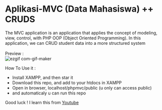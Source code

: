 # Aplikasi-MVC (Data Mahasiswa) ++ CRUDS
The MVC application is an application that applies the concept of modeling, view, control, with PHP OOP (Object Oriented Programming). In this application, we can CRUD student data into a more structured system <br><br>
Preview : <br>
![ezgif com-gif-maker](https://user-images.githubusercontent.com/70335258/113508016-e032bb00-9577-11eb-8de6-f723b51e51f7.gif)

How To Use it :
- Install XAMPP, and then star it
- Download this repo, and add to your htdocs in XAMPP
- Open in browser, localhost/phpmvc/public (u only can access public)
- and automaticaly u can run this repo

Good luck ! 
I learn this from [Youtube](https://www.youtube.com/watch?v=tBKOb8Ib5nI&list=PLFIM0718LjIVEh_d-h5wAjsdv2W4SAtkx)
